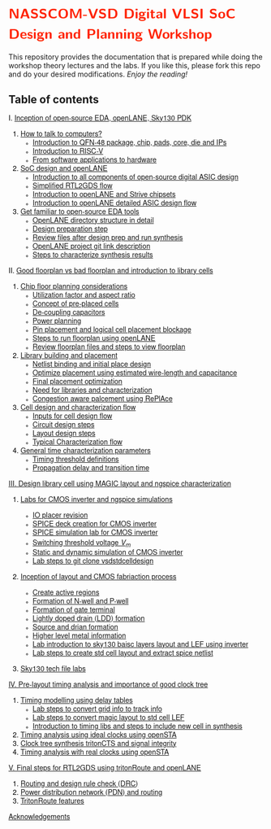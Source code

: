 <span style="color: #ff2400 ; font-family: 'LM Sans 10'; font-weight: 'bold'">

# NASSCOM-VSD Digital VLSI SoC Design and Planning Workshop

</span>

This repository provides the documentation that is prepared while doing the workshop theory lectures and the labs. If you like this, please fork this repo and do your desired modifications. _Enjoy the reading!_

## Table of contents

<span style="color: #000000; font-family: 'Nimbus Sans'">

I. [Inception of open-source EDA, openLANE, Sky130 PDK]()

1. [How to talk to computers?]()
    - [Introduction to QFN-48 package, chip, pads, core, die and IPs]()
    - [Introduction to RISC-V]()
    - [From software applications to hardware]()
2. [SoC design and openLANE]()
    - [Introduction to all components of open-source digital ASIC design]()
    - [Simplified RTL2GDS flow]()
    - [Introduction to openLANE and Strive chipsets]()
    - [Introduction to openLANE detailed ASIC design flow]()
3. [Get familiar to open-source EDA tools]()
    - [OpenLANE directory structure in detail](#openlane-directory-structure-in-detail)
    - [Design preparation step](#design-preparation-step)
    - [Review files after design prep and run synthesis](#review-files-after-design-prep-and-run-synthesis)
    - [OpenLANE project git link description](#openlane-project-git-link-description)
    - [Steps to characterize synthesis results](#steps-to-characterize-synthesis-results)

II. [Good floorplan vs bad floorplan and introduction to library cells](#ii-good-floorplan-vs-bad-floorplan-and-introduction-to-library-cells)

1. [Chip floor planning considerations](#1-chip-floor-planning-considerations)
    - [Utilization factor and aspect ratio]()
    - [Concept of pre-placed cells]()
    - [De-coupling capacitors]()
    - [Power planning]()
    - [Pin placement and logical cell placement blockage](#pin-placement-and-logical-cell-placement-blockage)
    - [Steps to run floorplan using openLANE](#steps-to-run-floorplan-using-openlane)
    - [Review floorplan files and steps to view floorplan](#review-floorplan-files-and-steps-to-view-floorplan)
2. [Library building and placement](#2-library-building-and-placement)
    - [Netlist binding and initial place design](#netlist-binding-and-initial-place-design)
    - [Optimize placement using estimated wire-length and capacitance](#optimize-placement-using-estimated-wire-length-and-capacitance)
    - [Final placement optimization](#final-placement-optimization)
    - [Need for libraries and characterization]()
    - [Congestion aware palcement using RePlAce](#congestion-aware-placement-using-replace)
3. [Cell design and characterization flow](#3-cell-design-and-characterization-flow)
    - [Inputs for cell design flow](#inputs-for-cell-design-flow)
    - [Circuit design steps](#circuit-design-steps)
    - [Layout design steps](#layout-design-steps)
    - [Typical Characterization flow](#typical-characterization-flow)
4. [General time characterization parameters](#4-general-time-characterization-parameters)
    - [Timing threshold definitions](#timing-threshold-definitions)
    - [Propagation delay and transition time](#propagation-delay-and-transition-time)

[III. Design library cell using MAGIC layout and ngspice characterization](#iii-design-library-cell-using-magic-layout-and-ngspice-characterization)
1. [Labs for CMOS inverter and ngspice simulations](#1-labs-for-cmos-inverter-and-ngspice-simulations)
    - [IO placer revision](#io-placer-revision)
    - [SPICE deck creation for CMOS inverter](#spice-deck-creation-for-cmos-inverter)
    - [SPICE simulation lab for CMOS inverter](#spice-simulation-labs-for-cmos-inverter)
    - [Switching threshold voltage $V_m$](#switching-threshold-voltage-)
    - [Static and dynamic simulation of CMOS inverter](#static-and-dynamic-simulation-of-cmos-inverter)
    - [Lab steps to git clone vsdstdcelldesign](#lab-steps-to-git-clone-vstcelldesign)
2. [Inception of layout and CMOS fabriaction process](#2-inception-of-layout-and-cmos-fabrication-process)
    - [Create active regions]()
    - [Formation of N-well and P-well]()
    - [Formation of gate terminal]()
    - [Lightly doped drain (LDD) formation]()
    - [Source and drian formation]()
    - [Higher level metal information]()
    - [Lab introduction to sky130 baisc layers layout and LEF using inverter]()
    - [Lab steps to create std cell layout and extract spice netlist]()

3. [Sky130 tech file labs](#3-sky130-tech-file-labs)

[IV. Pre-layout timing analysis and importance of good clock tree](#iv-pre-layout-timing-analysis-and-importance-of-good-clock-tree)
1. [Timing modelling using delay tables](#1-timing-modelling-using-delay-tables)
    - [Lab steps to convert grid info to track info](#lab-steps-to-convert-grid-info-to-track-info)
    - [Lab steps to convert magic layout to std cell LEF](#lab-steps-to-convert-magic-layout-to-std-cell-lef)
    - [Introduction to timing libs and steps to include new cell in synthesis](#introduction-to-timing-libs-and-steps-to-include-new-cell-in-synthesis)
2. [Timing analysis using ideal clocks using openSTA](#2-timing-analysis-using-ideal-clocks-using-opensta)
3. [Clock tree synthesis tritonCTS and signal integrity](#3-clock-tree-synthesis-tritoncts-and-signal-integrity)
4. [Timing analysis with real clocks using openSTA](#4-timing-analysis-with-real-clocks-using-opensta)

[V. Final steps for RTL2GDS using tritonRoute and openLANE](#v-final-steps-for-rtl2gds-using-tritonroute-and-openlane)
1. [Routing and design rule check (DRC)](#1-routing-and-design-rule-check-drc)
2. [Power distribution network (PDN) and routing](#2-power-distribution-network-pdn-and-routing)
3. [TritonRoute features](#3-tritonroute-features)

[Acknowledgements](#acknowledgements)

</span>
